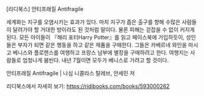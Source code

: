 [리디북스] 안티프래질 Antifragile

세계화는 지구를 오염시키는 효과가 있다. 마치 지구가 좁은 출구를 향해 수많은 사람들이 달려가야 할 거대한 방이라도 된 것처럼 말이다. 물론 피해는 걷잡을 수 없이 커지게 된다. 모든 아이들이 『해리 포터Harry Potter』를 읽고 페이스북에 가입하듯이, 성인들은 부자가 되면 같은 행동을 하고 같은 제품을 구매한다. 그들은 카베르네 와인을 마시고 베니스와 플로렌스를 여행하고 프랑스 남부에 별장을 구매하려고 한다. 여행지는 사람들로 엄청나게 붐빈다. 내년 7월이면 모두가 베니스로 가려고 할 것이다.

안티프래질 Antifragile | 나심 니콜라스 탈레브, 안세민 저

리디북스에서 자세히 보기: https://ridibooks.com/books/593000262